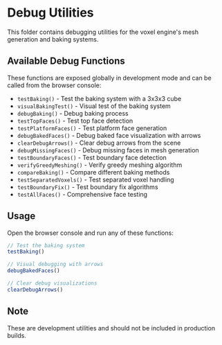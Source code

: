 # Debug Utilities

This folder contains debugging utilities for the voxel engine's mesh generation and baking systems.

## Available Debug Functions

These functions are exposed globally in development mode and can be called from the browser console:

- `testBaking()` - Test the baking system with a 3x3x3 cube
- `visualBakingTest()` - Visual test of the baking system
- `debugBaking()` - Debug baking process
- `testTopFaces()` - Test top face detection
- `testPlatformFaces()` - Test platform face generation
- `debugBakedFaces()` - Debug baked face visualization with arrows
- `clearDebugArrows()` - Clear debug arrows from the scene
- `debugMissingFaces()` - Debug missing faces in mesh generation
- `testBoundaryFaces()` - Test boundary face detection
- `verifyGreedyMeshing()` - Verify greedy meshing algorithm
- `compareBaking()` - Compare different baking methods
- `testSeparatedVoxels()` - Test separated voxel handling
- `testBoundaryFix()` - Test boundary fix algorithms
- `testAllFaces()` - Comprehensive face testing

## Usage

Open the browser console and run any of these functions:

```javascript
// Test the baking system
testBaking()

// Visual debugging with arrows
debugBakedFaces()

// Clear debug visualizations
clearDebugArrows()
```

## Note

These are development utilities and should not be included in production builds.